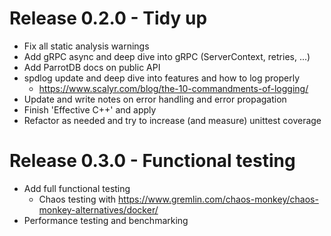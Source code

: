 # Release 0.2.0 - Tidy up
* Fix all static analysis warnings
* Add gRPC async and deep dive into gRPC (ServerContext, retries, ...)
* Add ParrotDB docs on public API
* spdlog update and deep dive into features and how to log properly
  * https://www.scalyr.com/blog/the-10-commandments-of-logging/
* Update and write notes on error handling and error propagation
* Finish 'Effective C++' and apply
* Refactor as needed and try to increase (and measure) unittest coverage

# Release 0.3.0 - Functional testing
* Add full functional testing
  * Chaos testing with https://www.gremlin.com/chaos-monkey/chaos-monkey-alternatives/docker/
* Performance testing and benchmarking
